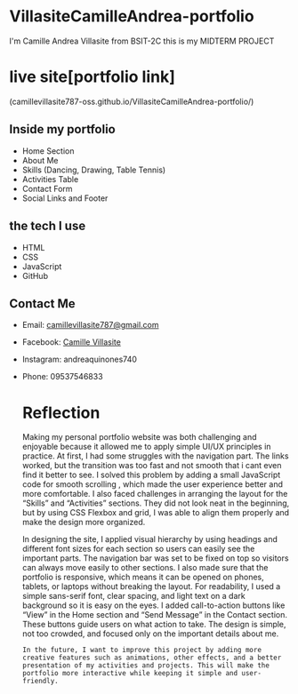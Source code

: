 # VillasiteCamilleAndrea-portfolio
I'm Camille Andrea Villasite from BSIT-2C this is my MIDTERM PROJECT

# live site[portfolio link]
(camillevillasite787-oss.github.io/VillasiteCamilleAndrea-portfolio/)

## Inside my portfolio

- Home Section
- About Me
- Skills (Dancing, Drawing, Table Tennis)
- Activities Table
- Contact Form
- Social Links and Footer

## the tech I use

- HTML
- CSS
- JavaScript
- GitHub

## Contact Me

- Email: camillevillasite787@gmail.com  
- Facebook: [Camille Villasite](https://www.facebook.com/CamilleVillasite)  
- Instagram: andreaquinones740  
- Phone: 09537546833

  # Reflection
   
  Making my personal portfolio website was both challenging and enjoyable because it allowed me to apply simple UI/UX principles in practice. At first, I had some struggles with the navigation part. The links worked, but the transition was too fast and not smooth that i cant even find it better to see. I solved this problem by adding a small JavaScript code for smooth scrolling , which made the user experience better and more comfortable. I also faced challenges in arranging the layout for the “Skills” and “Activities” sections. They did not look neat in the beginning, but by using CSS Flexbox and grid, I was able to align them properly and make the design more organized.

     In designing the site, I applied visual hierarchy by using headings and different font sizes for each section so users can easily see the important parts. The navigation bar was set to be fixed on top so visitors can always move easily to other sections. I also made sure that the portfolio is responsive, which means it can be opened on phones, tablets, or laptops without breaking the layout. For readability, I used a simple sans-serif font, clear spacing, and light text on a dark background so it is easy on the eyes. I added call-to-action buttons like “View” in the Home section and “Send Message” in the Contact section. These buttons guide users on what action to take. The design is simple, not too crowded, and focused only on the important details about me.

      In the future, I want to improve this project by adding more creative features such as animations, other effects, and a better presentation of my activities and projects. This will make the portfolio more interactive while keeping it simple and user-friendly.
